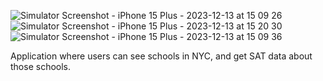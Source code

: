 ![Simulator Screenshot - iPhone 15 Plus - 2023-12-13 at 15 09 26](https://github.com/Juliancodes0/NYCHighSchoolApp/assets/136419255/0bafb831-0f40-4802-b8ba-60bef71f25a0)
![Simulator Screenshot - iPhone 15 Plus - 2023-12-13 at 15 20 30](https://github.com/Juliancodes0/NYCHighSchoolApp/assets/136419255/3fc18cc5-2132-43bb-a6eb-d0694780d60c)
![Simulator Screenshot - iPhone 15 Plus - 2023-12-13 at 15 09 36](https://github.com/Juliancodes0/NYCHighSchoolApp/assets/136419255/6d204ca8-69d8-476e-91eb-98aeed1ee9d0)


Application where users can see schools in NYC, and get SAT data about those schools. 
